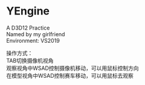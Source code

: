 # YEngine
A D3D12 Practice  
Named by my girlfriend  
Environment: VS2019  

操作方式：  
TAB切换摄像机视角  
观察视角中WSAD控制摄像机移动，可以用鼠标控制方向  
在模型视角中WSAD控制赛车移动，可以用鼠标去观察  
